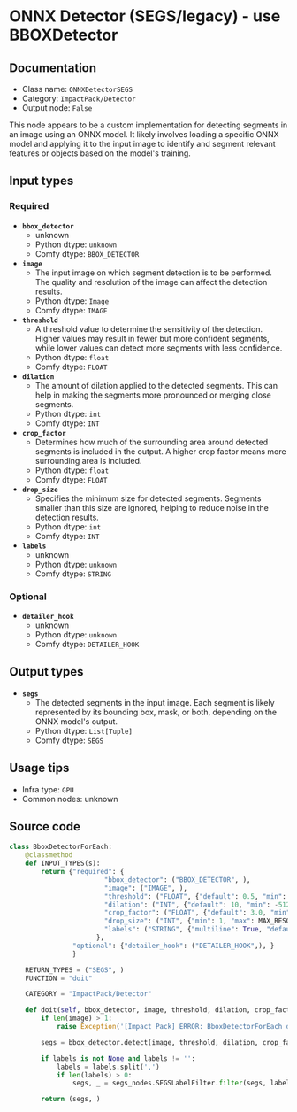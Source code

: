 # ONNX Detector (SEGS/legacy) - use BBOXDetector
## Documentation
- Class name: `ONNXDetectorSEGS`
- Category: `ImpactPack/Detector`
- Output node: `False`

This node appears to be a custom implementation for detecting segments in an image using an ONNX model. It likely involves loading a specific ONNX model and applying it to the input image to identify and segment relevant features or objects based on the model's training.
## Input types
### Required
- **`bbox_detector`**
    - unknown
    - Python dtype: `unknown`
    - Comfy dtype: `BBOX_DETECTOR`
- **`image`**
    - The input image on which segment detection is to be performed. The quality and resolution of the image can affect the detection results.
    - Python dtype: `Image`
    - Comfy dtype: `IMAGE`
- **`threshold`**
    - A threshold value to determine the sensitivity of the detection. Higher values may result in fewer but more confident segments, while lower values can detect more segments with less confidence.
    - Python dtype: `float`
    - Comfy dtype: `FLOAT`
- **`dilation`**
    - The amount of dilation applied to the detected segments. This can help in making the segments more pronounced or merging close segments.
    - Python dtype: `int`
    - Comfy dtype: `INT`
- **`crop_factor`**
    - Determines how much of the surrounding area around detected segments is included in the output. A higher crop factor means more surrounding area is included.
    - Python dtype: `float`
    - Comfy dtype: `FLOAT`
- **`drop_size`**
    - Specifies the minimum size for detected segments. Segments smaller than this size are ignored, helping to reduce noise in the detection results.
    - Python dtype: `int`
    - Comfy dtype: `INT`
- **`labels`**
    - unknown
    - Python dtype: `unknown`
    - Comfy dtype: `STRING`
### Optional
- **`detailer_hook`**
    - unknown
    - Python dtype: `unknown`
    - Comfy dtype: `DETAILER_HOOK`
## Output types
- **`segs`**
    - The detected segments in the input image. Each segment is likely represented by its bounding box, mask, or both, depending on the ONNX model's output.
    - Python dtype: `List[Tuple]`
    - Comfy dtype: `SEGS`
## Usage tips
- Infra type: `GPU`
- Common nodes: unknown


## Source code
```python
class BboxDetectorForEach:
    @classmethod
    def INPUT_TYPES(s):
        return {"required": {
                        "bbox_detector": ("BBOX_DETECTOR", ),
                        "image": ("IMAGE", ),
                        "threshold": ("FLOAT", {"default": 0.5, "min": 0.0, "max": 1.0, "step": 0.01}),
                        "dilation": ("INT", {"default": 10, "min": -512, "max": 512, "step": 1}),
                        "crop_factor": ("FLOAT", {"default": 3.0, "min": 1.0, "max": 100, "step": 0.1}),
                        "drop_size": ("INT", {"min": 1, "max": MAX_RESOLUTION, "step": 1, "default": 10}),
                        "labels": ("STRING", {"multiline": True, "default": "all", "placeholder": "List the types of segments to be allowed, separated by commas"}),
                      },
                "optional": {"detailer_hook": ("DETAILER_HOOK",), }
                }

    RETURN_TYPES = ("SEGS", )
    FUNCTION = "doit"

    CATEGORY = "ImpactPack/Detector"

    def doit(self, bbox_detector, image, threshold, dilation, crop_factor, drop_size, labels=None, detailer_hook=None):
        if len(image) > 1:
            raise Exception('[Impact Pack] ERROR: BboxDetectorForEach does not allow image batches.\nPlease refer to https://github.com/ltdrdata/ComfyUI-extension-tutorials/blob/Main/ComfyUI-Impact-Pack/tutorial/batching-detailer.md for more information.')

        segs = bbox_detector.detect(image, threshold, dilation, crop_factor, drop_size, detailer_hook)

        if labels is not None and labels != '':
            labels = labels.split(',')
            if len(labels) > 0:
                segs, _ = segs_nodes.SEGSLabelFilter.filter(segs, labels)

        return (segs, )

```
